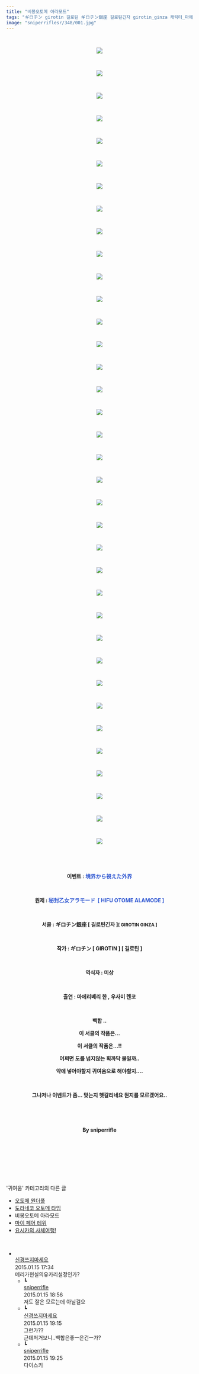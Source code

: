 ```yaml
---
title: "비봉오토메 아라모드"
tags: "ギロチン girotin 길로틴 ギロチン銀座 길로틴긴자 girotin_ginza 캐릭터_마에리베리_한 캐릭터_우사미_렌코 이벤트_境界から視えた外界 귀여움"
image: "sniperriflesr/348/001.jpg"
---
```

<div class="article">
<p style="TEXT-ALIGN: center"> </p>
<p style="TEXT-ALIGN: center"><img src="{{ site.nasurl }}/sniperriflesr/348/001.jpg"/></p>
<p style="TEXT-ALIGN: center"> </p>
<p style="TEXT-ALIGN: center"><img src="{{ site.nasurl }}/sniperriflesr/348/002.jpg"/></p>
<p style="TEXT-ALIGN: center"> </p>
<p style="TEXT-ALIGN: center"><img src="{{ site.nasurl }}/sniperriflesr/348/003.jpg"/></p>
<p style="TEXT-ALIGN: center"> </p>
<p style="TEXT-ALIGN: center"><img src="{{ site.nasurl }}/sniperriflesr/348/004.jpg"/></p>
<p style="TEXT-ALIGN: center"> </p>
<p style="TEXT-ALIGN: center"><img src="{{ site.nasurl }}/sniperriflesr/348/005.jpg"/></p>
<p style="TEXT-ALIGN: center"> </p>
<p style="TEXT-ALIGN: center"><img src="{{ site.nasurl }}/sniperriflesr/348/006.jpg"/></p>
<p style="TEXT-ALIGN: center"> </p>
<p style="TEXT-ALIGN: center"><img src="{{ site.nasurl }}/sniperriflesr/348/007.jpg"/></p>
<p style="TEXT-ALIGN: center"> </p>
<p style="TEXT-ALIGN: center"><img src="{{ site.nasurl }}/sniperriflesr/348/008.jpg"/></p>
<p style="TEXT-ALIGN: center"> </p>
<p style="TEXT-ALIGN: center"><img src="{{ site.nasurl }}/sniperriflesr/348/009.jpg"/></p>
<p style="TEXT-ALIGN: center"> </p>
<p style="TEXT-ALIGN: center"><img src="{{ site.nasurl }}/sniperriflesr/348/010.jpg"/></p>
<p style="TEXT-ALIGN: center"> </p>
<p style="TEXT-ALIGN: center"><img src="{{ site.nasurl }}/sniperriflesr/348/011.jpg"/></p>
<p style="TEXT-ALIGN: center"> </p>
<p style="TEXT-ALIGN: center"><img src="{{ site.nasurl }}/sniperriflesr/348/012.jpg"/></p>
<p style="TEXT-ALIGN: center"> </p>
<p style="TEXT-ALIGN: center"><img src="{{ site.nasurl }}/sniperriflesr/348/013.jpg"/></p>
<p style="TEXT-ALIGN: center"> </p>
<p style="TEXT-ALIGN: center"><img src="{{ site.nasurl }}/sniperriflesr/348/014.jpg"/></p>
<p style="TEXT-ALIGN: center"> </p>
<p style="TEXT-ALIGN: center"><img src="{{ site.nasurl }}/sniperriflesr/348/015.jpg"/></p>
<p style="TEXT-ALIGN: center"> </p>
<p style="TEXT-ALIGN: center"><img src="{{ site.nasurl }}/sniperriflesr/348/016.jpg"/></p>
<p style="TEXT-ALIGN: center"> </p>
<p style="TEXT-ALIGN: center"><img src="{{ site.nasurl }}/sniperriflesr/348/017.jpg"/></p>
<p style="TEXT-ALIGN: center"> </p>
<p style="TEXT-ALIGN: center"><img src="{{ site.nasurl }}/sniperriflesr/348/018.jpg"/></p>
<p style="TEXT-ALIGN: center"> </p>
<p style="TEXT-ALIGN: center"><img src="{{ site.nasurl }}/sniperriflesr/348/019.jpg"/></p>
<p style="TEXT-ALIGN: center"> </p>
<p style="TEXT-ALIGN: center"><img src="{{ site.nasurl }}/sniperriflesr/348/020.jpg"/></p>
<p style="TEXT-ALIGN: center"> </p>
<p style="TEXT-ALIGN: center"><img src="{{ site.nasurl }}/sniperriflesr/348/021.jpg"/></p>
<p style="TEXT-ALIGN: center"> </p>
<p style="TEXT-ALIGN: center"><img src="{{ site.nasurl }}/sniperriflesr/348/022.jpg"/></p>
<p style="TEXT-ALIGN: center"> </p>
<p style="TEXT-ALIGN: center"><img src="{{ site.nasurl }}/sniperriflesr/348/023.jpg"/></p>
<p style="TEXT-ALIGN: center"> </p>
<p style="TEXT-ALIGN: center"><img src="{{ site.nasurl }}/sniperriflesr/348/024.jpg"/></p>
<p style="TEXT-ALIGN: center"> </p>
<p style="TEXT-ALIGN: center"><img src="{{ site.nasurl }}/sniperriflesr/348/025.jpg"/></p>
<p style="TEXT-ALIGN: center"> </p>
<p style="TEXT-ALIGN: center"><img src="{{ site.nasurl }}/sniperriflesr/348/026.jpg"/></p>
<p style="TEXT-ALIGN: center"> </p>
<p style="TEXT-ALIGN: center"><img src="{{ site.nasurl }}/sniperriflesr/348/027.jpg"/></p>
<p style="TEXT-ALIGN: center"> </p>
<p style="TEXT-ALIGN: center"><img src="{{ site.nasurl }}/sniperriflesr/348/028.jpg"/></p>
<p style="TEXT-ALIGN: center"> </p>
<p style="TEXT-ALIGN: center"><img src="{{ site.nasurl }}/sniperriflesr/348/029.jpg"/></p>
<p style="TEXT-ALIGN: center"> </p>
<p style="TEXT-ALIGN: center"><img src="{{ site.nasurl }}/sniperriflesr/348/030.jpg"/></p>
<p style="TEXT-ALIGN: center"> </p>
<p style="TEXT-ALIGN: center"><img src="{{ site.nasurl }}/sniperriflesr/348/031.jpg"/></p>
<p style="TEXT-ALIGN: center"> </p>
<p style="TEXT-ALIGN: center"><img src="{{ site.nasurl }}/sniperriflesr/348/032.jpg"/></p>
<p style="TEXT-ALIGN: center"> </p>
<p style="TEXT-ALIGN: center"><img src="{{ site.nasurl }}/sniperriflesr/348/033.jpg"/></p>
<p style="TEXT-ALIGN: center"> </p>
<p style="TEXT-ALIGN: center"><img src="{{ site.nasurl }}/sniperriflesr/348/034.jpg"/></p>
<p style="TEXT-ALIGN: center"> </p>
<p style="TEXT-ALIGN: center"><img src="{{ site.nasurl }}/sniperriflesr/348/035.jpg"/></p>
<p style="TEXT-ALIGN: center"> </p>
<p style="TEXT-ALIGN: center"><img src="{{ site.nasurl }}/sniperriflesr/348/036.jpg"/></p>
<p style="TEXT-ALIGN: center"> </p>
<p style="TEXT-ALIGN: center"> </p>
<p style="TEXT-ALIGN: center"><strong>이벤트 : <font color="#3058d2">境界から視えた外界</font></strong></p>
<p style="TEXT-ALIGN: center"> </p>
<p style="TEXT-ALIGN: center"><strong>원제 : <font color="#3058d2">秘封乙女アラモード  [ HIFU OTOME ALAMODE ]</font></strong></p>
<p style="TEXT-ALIGN: center"> </p>
<p style="text-align: center;"><strong>서클 : ギロチン銀座 [ </strong><strong>길로틴긴자 ]</strong><strong style="font-size: 9pt;">[ GIROTIN GINZA ]</strong></p>
<p style="text-align: center;"><strong> </strong></p>
<p style="text-align: center;"><strong>작가 : ギロチン [ GIROTIN ] [ 길로틴 ]</strong></p>
<p style="TEXT-ALIGN: center"><strong> </strong></p>
<p style="TEXT-ALIGN: center"><strong>역식자 : 미상</strong></p>
<p style="TEXT-ALIGN: center"><strong> </strong></p>
<p style="TEXT-ALIGN: center"><strong>출연 : 마에리베리 한 , 우사미 렌코</strong></p>
<p style="TEXT-ALIGN: center"><strong></strong> </p>
<p style="TEXT-ALIGN: center"><strong>백합 ..</strong></p>
<p style="TEXT-ALIGN: center"><strong>이 서클의 작품은...</strong></p>
<p style="TEXT-ALIGN: center"><strong>이 서클의 작품은...!!</strong></p>
<p style="TEXT-ALIGN: center"><strong>어쩌면 도를 넘지않는 획까닥 물일까..</strong></p>
<p style="TEXT-ALIGN: center"><strong>약에 넣어야할지 귀여움으로 해야할지....</strong></p>
<p style="TEXT-ALIGN: center"><strong><br/></strong></p>
<p style="TEXT-ALIGN: center"><strong>그나저나 이벤트가 좀... 맞는지 헷갈리네요 뭔지를 모르겠어요..</strong></p>
<p style="TEXT-ALIGN: center"><strong></strong> </p>
<p style="TEXT-ALIGN: center"><strong></strong> </p>
<p style="TEXT-ALIGN: center"><strong>By sniperrifle</strong></p>
<p style="TEXT-ALIGN: center"> </p>
<p style="TEXT-ALIGN: center"> </p>
<p style="TEXT-ALIGN: center"> </p>
</div><br/>
<div class="another">
<p>'귀여움' 카테고리의 다른 글</p>
<ul>
<li><a href="/2015-01-16-sniperriflesr_350">오토메 원더풀</a></li>
<li><a href="/2015-01-14-sniperriflesr_349">도라네코 오토메 타임</a></li>
<li>비봉오토메 아라모드</li>
<li><a href="/2015-01-10-sniperriflesr_341">마이 페어 테위</a></li>
<li><a href="/2015-01-10-sniperriflesr_338">요시카의 사체여행!</a></li>
</ul>
</div><br/>
<div class="comment" id="commentListBlock_348" style="display:block"><ul><li class="firstCmt"><div class="opinionListMenu">
<div class="icon"><img alt="" class="myicon" src="http://i1.daumcdn.net/pimg/blog/p_img/mycon/basic_2.gif"/></div>
<div class="fl">
<a class="bold" href="http://blog.daum.net/ghcjf1001" target="_blank">신경쓰지마세요 </a>
<div style="width: 1px; height: 1px; overflow: hidden; visibility: hidden; border:1px solid red">
<span id="uname749" style="display:none;">신경쓰지마세요</span>
<span id="pwd749" style="display:none;"></span>
<span id="emailblog749" name="http://blog.daum.net/ghcjf1001" style="display:none;"></span>
<span id="open749" style="display:none">Y</span>
</div>
</div>
<div class="sDateTime">2015.01.15 17:34</div>
</div>
<div class="cont" id="Text749">메리가현실의유카리설정인가?</div>
<div class="contReArea" id="inWrite749" style="display:none;"></div>
<ul><li class="secondCmt"><div class="opinionListMenuRe" id="parent_749">
<div class="reIcon">┗</div>
<div class="icon"><img alt="" class="myicon" src="http://cfile217.uf.daum.net/M21x21/23254B425446251B1045FF"/></div>
<div class="fl">
<a class="bold" href="http://blog.daum.net/sniperriflesr" target="_blank">sniperrifle </a>
<div style="width: 1px; height: 1px; overflow: hidden; visibility: hidden; border:1px solid red">
<span id="uname751" style="display:none;">sniperrifle</span>
<span id="pwd751" style="display:none;"></span>
<span id="emailblog751" name="http://blog.daum.net/sniperriflesr" style="display:none;"></span>
<span id="open751" style="display:none">Y</span>
</div>
</div>
<div class="sDateTime">2015.01.15 18:56</div>
</div>
<div class="contRe" id="Text751">저도 잘은 모르는데 아닐걸요</div>
<div class="contReReArea" id="inWrite751" style="display:none;"></div>
</li><li class="secondCmt"><div class="opinionListMenuRe" id="parent_749">
<div class="reIcon">┗</div>
<div class="icon"><img alt="" class="myicon" src="http://i1.daumcdn.net/pimg/blog/p_img/mycon/basic_2.gif"/></div>
<div class="fl">
<a class="bold" href="http://blog.daum.net/ghcjf1001" target="_blank">신경쓰지마세요 </a>
<div style="width: 1px; height: 1px; overflow: hidden; visibility: hidden; border:1px solid red">
<span id="uname752" style="display:none;">신경쓰지마세요</span>
<span id="pwd752" style="display:none;"></span>
<span id="emailblog752" name="http://blog.daum.net/ghcjf1001" style="display:none;"></span>
<span id="open752" style="display:none">Y</span>
</div>
</div>
<div class="sDateTime">2015.01.15 19:15</div>
</div>
<div class="contRe" id="Text752">그런가??<br/>
근데저거보니..백합은좋ㅡ은건ㅡ가?</div>
<div class="contReReArea" id="inWrite752" style="display:none;"></div>
</li><li class="secondCmt"><div class="opinionListMenuRe" id="parent_749">
<div class="reIcon">┗</div>
<div class="icon"><img alt="" class="myicon" src="http://cfile217.uf.daum.net/M21x21/23254B425446251B1045FF"/></div>
<div class="fl">
<a class="bold" href="http://blog.daum.net/sniperriflesr" target="_blank">sniperrifle </a>
<div style="width: 1px; height: 1px; overflow: hidden; visibility: hidden; border:1px solid red">
<span id="uname753" style="display:none;">sniperrifle</span>
<span id="pwd753" style="display:none;"></span>
<span id="emailblog753" name="http://blog.daum.net/sniperriflesr" style="display:none;"></span>
<span id="open753" style="display:none">Y</span>
</div>
</div>
<div class="sDateTime">2015.01.15 19:25</div>
</div>
<div class="contRe" id="Text753">다이스키</div>
<div class="contReReArea" id="inWrite753" style="display:none;"></div>
</li></ul></li></ul>
</div><br/>

<br/>
<p id="refer"></p>
<br/>
